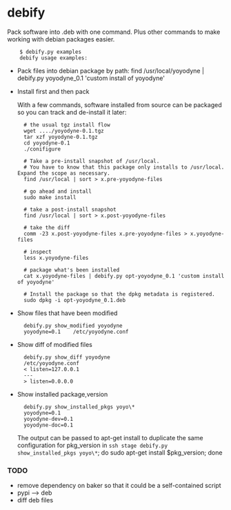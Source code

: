 debify
======
Pack software into .deb with one command. 
Plus other commands to make working with debian packages easier.

        $ debify.py examples
        debify usage examples:

* Pack files into debian package by path:
        find /usr/local/yoyodyne | debify.py yoyodyne_0.1 'custom install of yoyodyne'

* Install first and then pack

  With a few commands, software installed from source can be packaged so you can track and de-install it later:

        # the usual tgz install flow
        wget ..../yoyodyne-0.1.tgz
        tar xzf yoyodyne-0.1.tgz
        cd yoyodyne-0.1
        ./conifigure

        # Take a pre-install snapshot of /usr/local. 
        # You have to know that this package only installs to /usr/local. Expand the scope as necessary.
        find /usr/local | sort > x.pre-yoyodyne-files

        # go ahead and install
        sudo make install

        # take a post-install snapshot
        find /usr/local | sort > x.post-yoyodyne-files

        # take the diff
        comm -23 x.post-yoyodyne-files x.pre-yoyodyne-files > x.yoyodyne-files

        # inspect
        less x.yoyodyne-files

        # package what's been installed
        cat x.yoyodyne-files | debify.py opt-yoyodyne_0.1 'custom install of yoyodyne'

        # Install the package so that the dpkg metadata is registered.
        sudo dpkg -i opt-yoyodyne_0.1.deb

* Show files that have been modified

        debify.py show_modified yoyodyne
        yoyodyne=0.1	/etc/yoyodyne.conf


* Show diff of modified files

        debify.py show_diff yoyodyne
        /etc/yoyodyne.conf
        < listen=127.0.0.1
        ---
        > listen=0.0.0.0

* Show installed package,version

        debify.py show_installed_pkgs yoyo\*
        yoyodyne=0.1
        yoyodyne-dev=0.1
        yoyodyne-doc=0.1

   The output can be passed to apt-get install to duplicate the same configuration
   for pkg_version in `ssh stage debify.py show_installed_pkgs yoyo\*`; do sudo apt-get install $pkg_version; done


### TODO
* remove dependency on baker so that it could be a self-contained script
* pypi --> deb
* diff deb files


